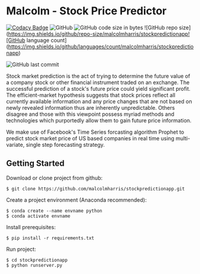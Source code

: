 # Malcolm - Stock Price Predictor

[![Codacy Badge](https://api.codacy.com/project/badge/Grade/3d93ddbea81b4c589955df3e8fa18617)](https://app.codacy.com/manual/malcolmharris/stockpredictionapp?utm_source=github.com&utm_medium=referral&utm_content=nityansuman/warren&utm_campaign=Badge_Grade_Settings)
![GitHub](https://img.shields.io/github/license/malcolmharris/stockpredictionapp) 
![GitHub code size in bytes](https://img.shields.io/github/languages/code-size/malcolmharris/stockpredictionapp)
![GitHub repo size](https://img.shields.io/github/repo-size/malcolmharris/stockpredictionapp![GitHub language count](https://img.shields.io/github/languages/count/malcolmharris/stockpredictionapp)

![GitHub last commit](https://img.shields.io/github/last-commit/malcolmharris/stockpredictionapp )

Stock market prediction is the act of trying to determine the future value of a company stock or other financial instrument traded on an exchange. The successful prediction of a stock's future price could yield significant profit. The efficient-market hypothesis suggests that stock prices reflect all currently available information and any price changes that are not based on newly revealed information thus are inherently unpredictable. Others disagree and those with this viewpoint possess myriad methods and technologies which purportedly allow them to gain future price information.

We make use of Facebook's Time Series forcasting algorithm Prophet to predict stock market price of US based companies in real time using multi-variate, single step forecasting strategy.



## Getting Started

Download or clone project from github:
```
$ git clone https://github.com/malcolmharris/stockpredictionapp.git
```

Create a project environment (Anaconda recommended):
```
$ conda create --name envname python
$ conda activate envname
```

Install prerequisites:
```
$ pip install -r requirements.txt
```

Run project:
```
$ cd stockpredictionapp
$ python runserver.py
